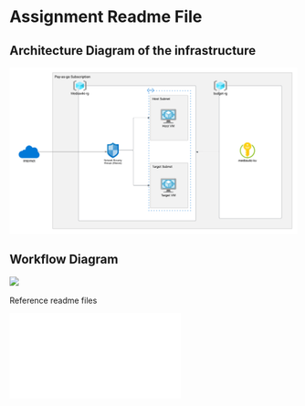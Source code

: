 # Assignment Readme File

## Architecture Diagram of the infrastructure

![](./architecture.png)

## Workflow Diagram

![](./workflow.png)

Reference readme files

![Infra Setup](./Infra/infra%20setup.md)

